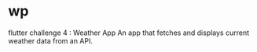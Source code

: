 # wp
flutter challenge 4 : Weather App An app that fetches and displays current weather data from an API.
